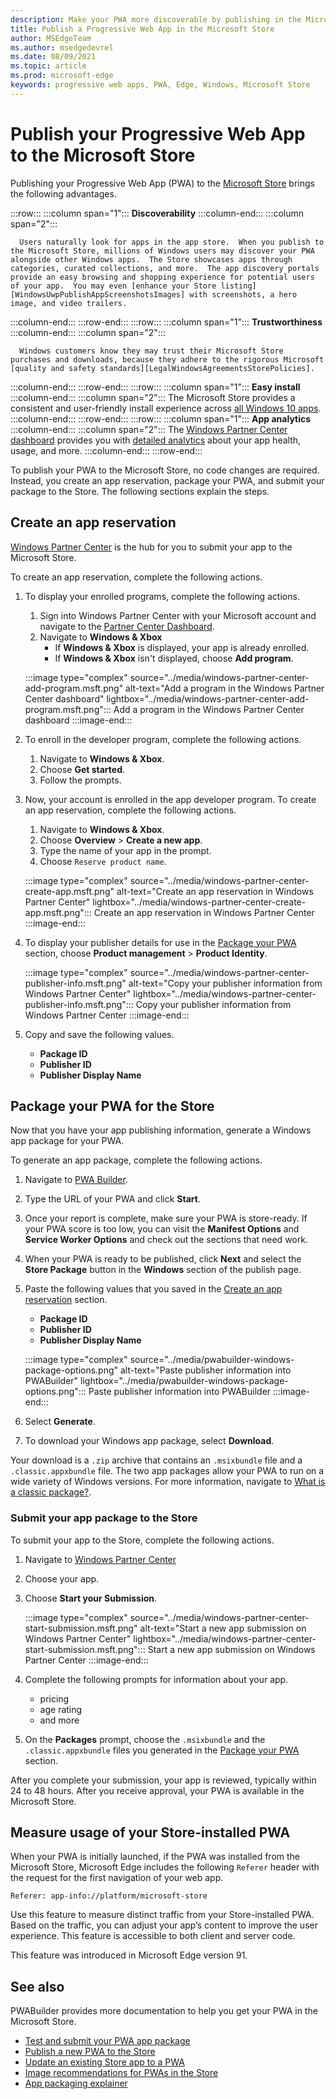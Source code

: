 ```yaml
---
description: Make your PWA more discoverable by publishing in the Microsoft Store
title: Publish a Progressive Web App in the Microsoft Store
author: MSEdgeTeam
ms.author: msedgedevrel
ms.date: 08/09/2021
ms.topic: article
ms.prod: microsoft-edge
keywords: progressive web apps, PWA, Edge, Windows, Microsoft Store
---
```


# Publish your Progressive Web App to the Microsoft Store

Publishing your Progressive Web App \(PWA\) to the [Microsoft Store][WindowsUwpPublishIndex] brings the following advantages.

:::row:::
   :::column span="1":::
      **Discoverability**
   :::column-end:::
   :::column span="2":::

      Users naturally look for apps in the app store.  When you publish to the Microsoft Store, millions of Windows users may discover your PWA alongside other Windows apps.  The Store showcases apps through categories, curated collections, and more.  The app discovery portals provide an easy browsing and shopping experience for potential users of your app.  You may even [enhance your Store listing][WindowsUwpPublishAppScreenshotsImages] with screenshots, a hero image, and video trailers.
   :::column-end:::
:::row-end:::
:::row:::
   :::column span="1":::
      **Trustworthiness**
   :::column-end:::
   :::column span="2":::

      Windows customers know they may trust their Microsoft Store purchases and downloads, because they adhere to the rigorous Microsoft [quality and safety standards][LegalWindowsAgreementsStorePolicies].
   :::column-end:::
:::row-end:::
:::row:::
   :::column span="1":::
      **Easy install**
   :::column-end:::
   :::column span="2":::
      The Microsoft Store provides a consistent and user-friendly install experience across [all Windows 10 apps][MicrosoftStoreAppsWindows].
   :::column-end:::
:::row-end:::
:::row:::
   :::column span="1":::
      **App analytics**
   :::column-end:::
   :::column span="2":::
      The [Windows Partner Center dashboard][WindowsUwpPublishIndex] provides you with [detailed analytics][WindowsUwpPublishAnalytics] about your app health, usage, and more.
   :::column-end:::
:::row-end:::

To publish your PWA to the Microsoft Store, no code changes are required.  Instead, you create an app reservation, package your PWA, and submit your package to the Store.  The following sections explain the steps.


## Create an app reservation

[Windows Partner Center][MicrosoftPartnerDashboardWindowsOverview] is the hub for you to submit your app to the Microsoft Store.

To create an app reservation, complete the following actions.

1.  To display your enrolled programs, complete the following actions.
    1.  Sign into Windows Partner Center with your Microsoft account and navigate to the [Partner Center Dashboard][MicrosoftPartnerDashboardHome].
    1.  Navigate to **Windows & Xbox**
        *   If **Windows & Xbox** is displayed, your app is already enrolled.
        *   If **Windows & Xbox** isn't displayed, choose **Add program**.

    :::image type="complex" source="../media/windows-partner-center-add-program.msft.png" alt-text="Add a program in the Windows Partner Center dashboard" lightbox="../media/windows-partner-center-add-program.msft.png":::
       Add a program in the Windows Partner Center dashboard
    :::image-end:::

1.  To enroll in the developer program, complete the following actions.
    1.  Navigate to **Windows & Xbox**.
    1.  Choose **Get started**.
    1.  Follow the prompts.
1.  Now, your account is enrolled in the app developer program. To create an app reservation, complete the following actions.
    1.  Navigate to **Windows & Xbox**.
    1.  Choose **Overview** > **Create a new app**.
    1.  Type the name of your app in the prompt.
    1.  Choose `Reserve product name`.


    :::image type="complex" source="../media/windows-partner-center-create-app.msft.png" alt-text="Create an app reservation in Windows Partner Center" lightbox="../media/windows-partner-center-create-app.msft.png":::
       Create an app reservation in Windows Partner Center
    :::image-end:::

1.  To display your publisher details for use in the [Package your PWA](#package-your-pwa-for-the-store) section, choose **Product management** > **Product Identity**.


    :::image type="complex" source="../media/windows-partner-center-publisher-info.msft.png" alt-text="Copy your publisher information from Windows Partner Center" lightbox="../media/windows-partner-center-publisher-info.msft.png":::
       Copy your publisher information from Windows Partner Center
    :::image-end:::

1.  Copy and save the following values.
    *   **Package ID**
    *   **Publisher ID**
    *   **Publisher Display Name**


## Package your PWA for the Store

Now that you have your app publishing information, generate a Windows app package for your PWA.

To generate an app package, complete the following actions.

1.  Navigate to [PWA Builder][PwabuilderMain].
1.  Type the URL of your PWA and click **Start**.
1.  Once your report is complete, make sure your PWA is store-ready. If your PWA score is too low, you can visit the **Manifest Options** and **Service Worker Options** and check out the sections that need work.
1.  When your PWA is ready to be published, click **Next** and select the **Store Package** button in the **Windows** section of the publish page.
1.  Paste the following values that you saved in the [Create an app reservation](#create-an-app-reservation) section.
    *   **Package ID**
    *   **Publisher ID**
    *   **Publisher Display Name**


    :::image type="complex" source="../media/pwabuilder-windows-package-options.png" alt-text="Paste publisher information into PWABuilder" lightbox="../media/pwabuilder-windows-package-options.png":::
       Paste publisher information into PWABuilder
    :::image-end:::

1.  Select **Generate**.
1.  To download your Windows app package, select **Download**.

Your download is a `.zip` archive that contains an `.msixbundle` file and a `.classic.appxbundle` file.  The two app packages allow your PWA to run on a wide variety of Windows versions.  For more information, navigate to [What is a classic package?][GithubPwaBuilderPwabuilderWindowsChromiumDocsClassicPackageMd].


### Submit your app package to the Store

To submit your app to the Store, complete the following actions.

1.  Navigate to [Windows Partner Center][MicrosoftPartnerDashboardWindowsOverview]
1.  Choose your app.
1.  Choose **Start your Submission**.

    :::image type="complex" source="../media/windows-partner-center-start-submission.msft.png" alt-text="Start a new app submission on Windows Partner Center" lightbox="../media/windows-partner-center-start-submission.msft.png":::
       Start a new app submission on Windows Partner Center
    :::image-end:::

1.  Complete the following prompts for information about your app.
    *   pricing
    *   age rating
    *   and more

1.  On the **Packages** prompt, choose the `.msixbundle` and the `.classic.appxbundle` files you generated in the [Package your PWA](#package-your-pwa-for-the-store) section.

After you complete your submission, your app is reviewed, typically within 24 to 48 hours.  After you receive approval, your PWA is available in the Microsoft Store.


<!-- ====================================================================== -->
## Measure usage of your Store-installed PWA

When your PWA is initially launched, if the PWA was installed from the Microsoft Store, Microsoft Edge includes the following `Referer` header with the request for the first navigation of your web app.

```
Referer: app-info://platform/microsoft-store
```

Use this feature to measure distinct traffic from your Store-installed PWA.  Based on the traffic, you can adjust your app’s content to improve the user experience.  This feature is accessible to both client and server code.

This feature was introduced in Microsoft Edge version 91.


## See also

PWABuilder provides more documentation to help you get your PWA in the Microsoft Store.

*   [Test and submit your PWA app package][GithubPwaBuilderPwabuilderWindowsChromiumDocsNextStepsMd]
*   [Publish a new PWA to the Store][GithubPwaBuilderPwabuilderWindowsChromiumDocsPublishNewAppMd]
*   [Update an existing Store app to a PWA][GithubPwaBuilderPwabuilderWindowsChromiumDocsUpdateExistingAppMd]
*   [Image recommendations for PWAs in the Store][GithubPwaBuilderPwabuilderWindowsChromiumDocsImageRecommendationsMd]
*   [App packaging explainer][GithubPwaBuilderPwabuilderWindowsChromiumDocsClassicPackageMd]


<!-- links -->

[LegalWindowsAgreementsStorePolicies]: /legal/windows/agreements/store-policies "Microsoft Store Policies | Microsoft Docs"

[WindowsUwpPublishAnalytics]: /windows/uwp/publish/analytics "Analyze app performance | Microsoft Docs"
[WindowsUwpPublishAppScreenshotsImages]: /windows/uwp/publish/app-screenshots-and-images "App screenshots, images, and trailers | Microsoft Docs"
[WindowsUwpPublishIndex]: /windows/uwp/publish/index "Publish Windows apps and games | Microsoft Docs"

[MicrosoftPartnerDashboardHome]: https://partner.microsoft.com/dashboard/home "Home | Microsoft Partner Center"
[MicrosoftPartnerDashboardWindowsOverview]: https://partner.microsoft.com/dashboard/windows/overview "Resources for partners | Microsoft Partner Center"

[MicrosoftStoreAppsWindows]: https://www.microsoft.com/store/apps/windows "Windows Apps | Microsoft Store"

[WindowsBlogWindowsdeveloperHostedAppModel]: https://blogs.windows.com/windowsdeveloper/hosted-app-model "Hosted App Model | Windows Developer Blog"

[GithubPwaBuilderPwabuilderWindowsChromiumDocsClassicPackageMd]: https://github.com/pwa-builder/pwabuilder-windows-chromium-docs/blob/master/classic-package.md "What is a classic package? | GitHub"
[GithubPwaBuilderPwabuilderWindowsChromiumDocsImageRecommendationsMd]: https://github.com/pwa-builder/pwabuilder-windows-chromium-docs/blob/master/image-recommendations.md "Image recommendations for Windows PWA packages | GitHub"
[GithubPwaBuilderPwabuilderWindowsChromiumDocsNextStepsMd]: https://github.com/pwa-builder/pwabuilder-windows-chromium-docs/blob/master/next-steps.md "Next steps for getting your PWA into the Microsoft Store | GitHub"
[GithubPwaBuilderPwabuilderWindowsChromiumDocsPublishNewAppMd]: https://github.com/pwa-builder/pwabuilder-windows-chromium-docs/blob/master/publish-new-app.md "Publish a new app to the Store | GitHub"
[GithubPwaBuilderPwabuilderWindowsChromiumDocsUpdateExistingAppMd]: https://github.com/pwa-builder/pwabuilder-windows-chromium-docs/blob/master/update-existing-app.md "Update an existing app in the Store | GitHub"

[PwabuilderMain]: https://www.pwabuilder.com "PWABuilder"
